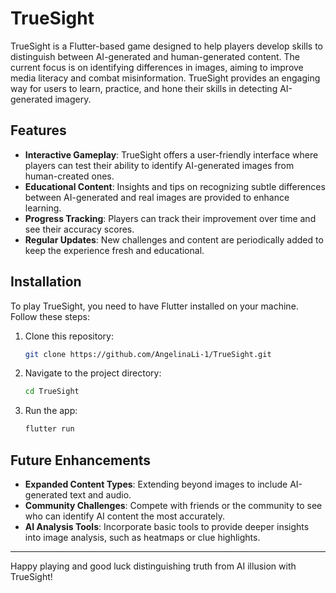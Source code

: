 # TrueSight

TrueSight is a Flutter-based game designed to help players develop skills to distinguish between AI-generated and human-generated content. The current focus is on identifying differences in images, aiming to improve media literacy and combat misinformation. TrueSight provides an engaging way for users to learn, practice, and hone their skills in detecting AI-generated imagery.

## Features

- **Interactive Gameplay**: TrueSight offers a user-friendly interface where players can test their ability to identify AI-generated images from human-created ones.
- **Educational Content**: Insights and tips on recognizing subtle differences between AI-generated and real images are provided to enhance learning.
- **Progress Tracking**: Players can track their improvement over time and see their accuracy scores.
- **Regular Updates**: New challenges and content are periodically added to keep the experience fresh and educational.

## Installation

To play TrueSight, you need to have Flutter installed on your machine. Follow these steps:

1. Clone this repository:
   ```bash
   git clone https://github.com/AngelinaLi-1/TrueSight.git
   ```
2. Navigate to the project directory:
   ```bash
   cd TrueSight
   ```
3. Run the app:
   ```bash
   flutter run
   ```

## Future Enhancements

- **Expanded Content Types**: Extending beyond images to include AI-generated text and audio.
- **Community Challenges**: Compete with friends or the community to see who can identify AI content the most accurately.
- **AI Analysis Tools**: Incorporate basic tools to provide deeper insights into image analysis, such as heatmaps or clue highlights.


---

Happy playing and good luck distinguishing truth from AI illusion with TrueSight!
